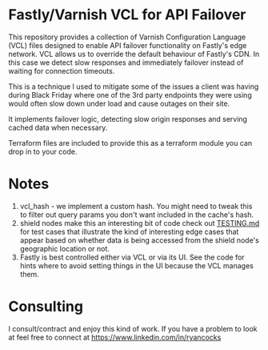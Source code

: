 # Fastly/Varnish VCL for API Failover

This repository provides a collection of Varnish Configuration Language (VCL) files designed to enable API failover functionality on Fastly's edge network. VCL allows us to override the default behaviour of Fastly's CDN. In this case we detect slow responses and immediately failover instead of waiting for connection timeouts.

This is a technique I used to mitigate some of the issues a client was having during Black Friday where one of the 3rd party endpoints they were using would often slow down under load and cause outages on their site.

It implements failover logic, detecting slow origin responses and serving cached data when necessary.

Terraform files are included to provide this as a terraform module you can drop in to your code.

# Notes

1. vcl_hash - we implement a custom hash. You might need to tweak this to filter out query params you don't want included in the cache's hash.
2. shield nodes make this an interesting bit of code check out [TESTING.md](./TESTING.md) for test cases that illustrate the kind of interesting edge cases that appear based on whether data is being accessed from the shield node's geographic location or not.
3. Fastly is best controlled either via VCL or via its UI. See the code for hints where to avoid setting things in the UI because the VCL manages them.

# Consulting

I consult/contract and enjoy this kind of work. If you have a problem to look at feel free to connect at https://www.linkedin.com/in/ryancocks

